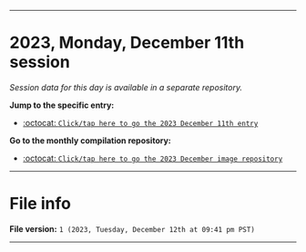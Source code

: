 
***

# 2023, Monday, December 11th session

_Session data for this day is available in a separate repository._

**Jump to the specific entry:**

- [:octocat: `Click/tap here to go the 2023 December 11th entry`](https://github.com/seanpm2001/SeansLifeArchive_Images_MotorWorld_CarFactory_Y2023_V5/tree/SeansLifeArchive_Images_MotorWorld_CarFactory_Y2023_V5_Main-dev/12_December/11/)

**Go to the monthly compilation repository:**

- [:octocat: `Click/tap here to go the 2023 December image repository`](https://github.com/seanpm2001/SeansLifeArchive_Images_MotorWorld_CarFactory_Y2023_V5/)

***

# File info

**File version:** `1 (2023, Tuesday, December 12th at 09:41 pm PST)`

***
